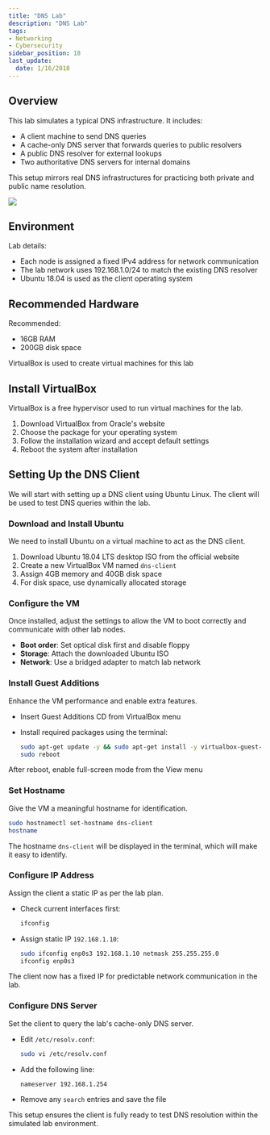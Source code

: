 ```yaml
---
title: "DNS Lab"
description: "DNS Lab"
tags: 
- Networking
- Cybersecurity
sidebar_position: 18
last_update:
  date: 1/16/2018
---
```




## Overview

This lab simulates a typical DNS infrastructure. It includes:

- A client machine to send DNS queries
- A cache-only DNS server that forwards queries to public resolvers
- A public DNS resolver for external lookups
- Two authoritative DNS servers for internal domains

This setup mirrors real DNS infrastructures for practicing both private and public name resolution.

<div class="img-center"> 

![](/img/docs/all-things-network-basics-dns-lab-config.png)

</div>

## Environment

Lab details:

- Each node is assigned a fixed IPv4 address for network communication
- The lab network uses 192.168.1.0/24 to match the existing DNS resolver
- Ubuntu 18.04 is used as the client operating system

## Recommended Hardware

Recommended:

- 16GB RAM
- 200GB disk space

VirtualBox is used to create virtual machines for this lab

## Install VirtualBox

VirtualBox is a free hypervisor used to run virtual machines for the lab.

1. Download VirtualBox from Oracle's website
2. Choose the package for your operating system
3. Follow the installation wizard and accept default settings
4. Reboot the system after installation

## Setting Up the DNS Client

We will start with setting up a DNS client using Ubuntu Linux. The client will be used to test DNS queries within the lab.

### Download and Install Ubuntu

We need to install Ubuntu on a virtual machine to act as the DNS client.

1. Download Ubuntu 18.04 LTS desktop ISO from the official website
2. Create a new VirtualBox VM named `dns-client`
3. Assign 4GB memory and 40GB disk space
4. For disk space, use dynamically allocated storage

### Configure the VM

Once installed, adjust the settings to allow the VM to boot correctly and communicate with other lab nodes.

- **Boot order**: Set optical disk first and disable floppy
- **Storage**: Attach the downloaded Ubuntu ISO
- **Network**: Use a bridged adapter to match lab network

### Install Guest Additions

Enhance the VM performance and enable extra features.

- Insert Guest Additions CD from VirtualBox menu
- Install required packages using the terminal:

    ```bash
    sudo apt-get update -y && sudo apt-get install -y virtualbox-guest-utils virtualbox-guest-dkms
    sudo reboot
    ```

After reboot, enable full-screen mode from the View menu


### Set Hostname

Give the VM a meaningful hostname for identification.

```bash
sudo hostnamectl set-hostname dns-client
hostname
```

The hostname `dns-client` will be displayed in the terminal, which will make it easy to identify.

### Configure IP Address

Assign the client a static IP as per the lab plan.

- Check current interfaces first:

    ```bash
    ifconfig
    ```

- Assign static IP `192.168.1.10`:

    ```bash
    sudo ifconfig enp0s3 192.168.1.10 netmask 255.255.255.0
    ifconfig enp0s3
    ```

The client now has a fixed IP for predictable network communication in the lab.


### Configure DNS Server

Set the client to query the lab's cache-only DNS server.

- Edit `/etc/resolv.conf`:

    ```bash
    sudo vi /etc/resolv.conf
    ```

- Add the following line:

    ```
    nameserver 192.168.1.254
    ```

- Remove any `search` entries and save the file

This setup ensures the client is fully ready to test DNS resolution within the simulated lab environment.
